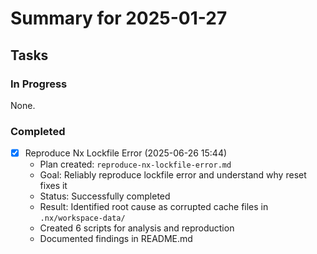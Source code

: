 # Summary for 2025-01-27

## Tasks

### In Progress
None.

### Completed
- [x] Reproduce Nx Lockfile Error (2025-06-26 15:44)
  - Plan created: `reproduce-nx-lockfile-error.md`
  - Goal: Reliably reproduce lockfile error and understand why reset fixes it
  - Status: Successfully completed
  - Result: Identified root cause as corrupted cache files in `.nx/workspace-data/`
  - Created 6 scripts for analysis and reproduction
  - Documented findings in README.md